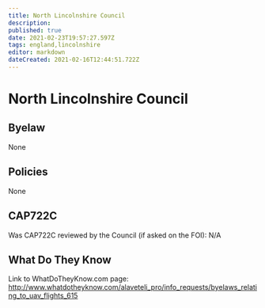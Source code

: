 ```yaml
---
title: North Lincolnshire Council
description: 
published: true
date: 2021-02-23T19:57:27.597Z
tags: england,lincolnshire
editor: markdown
dateCreated: 2021-02-16T12:44:51.722Z
---
```


# North Lincolnshire Council

## Byelaw
None

## Policies
None

## CAP722C

Was CAP722C reviewed by the Council (if asked on the FOI): N/A

## What Do They Know

Link to WhatDoTheyKnow.com page:
http://www.whatdotheyknow.com/alaveteli_pro/info_requests/byelaws_relating_to_uav_flights_615

